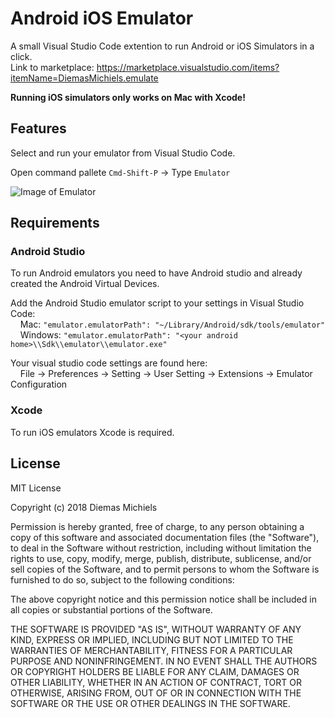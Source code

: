 # Android iOS Emulator

A small Visual Studio Code extention to run Android or iOS Simulators in a click.  
Link to marketplace: https://marketplace.visualstudio.com/items?itemName=DiemasMichiels.emulate

**Running iOS simulators only works on Mac with Xcode!**

## Features

Select and run your emulator from Visual Studio Code.

Open command pallete `Cmd-Shift-P` -> Type `Emulator`

![Image of Emulator](https://raw.githubusercontent.com/DiemasMichiels/Emulator/master/images/emulator.gif)

## Requirements

### Android Studio

To run Android emulators you need to have Android studio and already created the Android Virtual Devices.

Add the Android Studio emulator script to your settings in Visual Studio Code:  
&nbsp;&nbsp;&nbsp;&nbsp;Mac: `"emulator.emulatorPath": "~/Library/Android/sdk/tools/emulator"`  
&nbsp;&nbsp;&nbsp;&nbsp;Windows: `"emulator.emulatorPath": "<your android home>\\Sdk\\emulator\\emulator.exe"`

Your visual studio code settings are found here:  
&nbsp;&nbsp;&nbsp;&nbsp;File -> Preferences -> Setting -> User Setting -> Extensions -> Emulator Configuration

### Xcode

To run iOS emulators Xcode is required.

## License

MIT License

Copyright (c) 2018 Diemas Michiels

Permission is hereby granted, free of charge, to any person obtaining a copy
of this software and associated documentation files (the "Software"), to deal
in the Software without restriction, including without limitation the rights
to use, copy, modify, merge, publish, distribute, sublicense, and/or sell
copies of the Software, and to permit persons to whom the Software is
furnished to do so, subject to the following conditions:

The above copyright notice and this permission notice shall be included in all
copies or substantial portions of the Software.

THE SOFTWARE IS PROVIDED "AS IS", WITHOUT WARRANTY OF ANY KIND, EXPRESS OR
IMPLIED, INCLUDING BUT NOT LIMITED TO THE WARRANTIES OF MERCHANTABILITY,
FITNESS FOR A PARTICULAR PURPOSE AND NONINFRINGEMENT. IN NO EVENT SHALL THE
AUTHORS OR COPYRIGHT HOLDERS BE LIABLE FOR ANY CLAIM, DAMAGES OR OTHER
LIABILITY, WHETHER IN AN ACTION OF CONTRACT, TORT OR OTHERWISE, ARISING FROM,
OUT OF OR IN CONNECTION WITH THE SOFTWARE OR THE USE OR OTHER DEALINGS IN THE
SOFTWARE.
